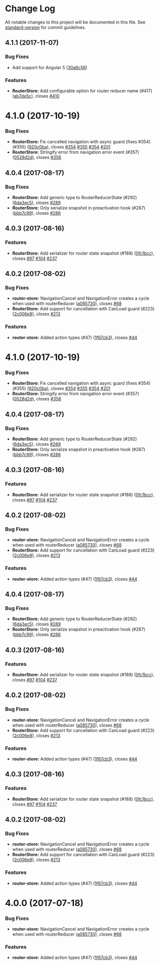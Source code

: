 # Change Log

All notable changes to this project will be documented in this file.
See [standard-version](https://github.com/conventional-changelog/standard-version) for commit guidelines.

<a name="4.1.1"></a>
## 4.1.1 (2017-11-07)


### Bug Fixes

* Add support for Angular 5 ([30a8c56](https://github.com/ngrx/platform/commit/30a8c56))


### Features

* **RouterStore:** Add configurable option for router reducer name (#417) ([ab7de5c](https://github.com/ngrx/platform/commit/ab7de5c)), closes [#410](https://github.com/ngrx/platform/issues/410)



<a name="4.1.0"></a>
# 4.1.0 (2017-10-19)


### Bug Fixes

* **RouterStore:** Fix cancelled navigation with async guard (fixes #354) (#355) ([920c0ba](https://github.com/ngrx/platform/commit/920c0ba)), closes [#354](https://github.com/ngrx/platform/issues/354) [#355](https://github.com/ngrx/platform/issues/355) [#354](https://github.com/ngrx/platform/issues/354) [#201](https://github.com/ngrx/platform/issues/201)
* **RouterStore:** Stringify error from navigation error event (#357) ([0528d2d](https://github.com/ngrx/platform/commit/0528d2d)), closes [#356](https://github.com/ngrx/platform/issues/356)



<a name="4.0.4"></a>
## 4.0.4 (2017-08-17)


### Bug Fixes

* **RouterStore:** Add generic type to RouterReducerState (#292) ([6da3ec5](https://github.com/ngrx/platform/commit/6da3ec5)), closes [#289](https://github.com/ngrx/platform/issues/289)
* **RouterStore:** Only serialize snapshot in preactivation hook (#287) ([bbb7c99](https://github.com/ngrx/platform/commit/bbb7c99)), closes [#286](https://github.com/ngrx/platform/issues/286)



<a name="4.0.3"></a>
## 4.0.3 (2017-08-16)


### Features

* **RouterStore:** Add serializer for router state snapshot (#188) ([0fc1bcc](https://github.com/ngrx/platform/commit/0fc1bcc)), closes [#97](https://github.com/ngrx/platform/issues/97) [#104](https://github.com/ngrx/platform/issues/104) [#237](https://github.com/ngrx/platform/issues/237)



<a name="4.0.2"></a>
## 4.0.2 (2017-08-02)


### Bug Fixes

* **router-store:** NavigationCancel and NavigationError creates a cycle when used with routerReducer ([a085730](https://github.com/ngrx/platform/commit/a085730)), closes [#68](https://github.com/ngrx/platform/issues/68)
* **RouterStore:** Add support for cancellation with CanLoad guard (#223) ([2c006e8](https://github.com/ngrx/platform/commit/2c006e8)), closes [#213](https://github.com/ngrx/platform/issues/213)


### Features

* **router-store:** Added action types (#47) ([1f67cb3](https://github.com/ngrx/platform/commit/1f67cb3)), closes [#44](https://github.com/ngrx/platform/issues/44)




<a name="4.1.0"></a>
# 4.1.0 (2017-10-19)


### Bug Fixes

* **RouterStore:** Fix cancelled navigation with async guard (fixes #354) (#355) ([920c0ba](https://github.com/ngrx/platform/commit/920c0ba)), closes [#354](https://github.com/ngrx/platform/issues/354) [#355](https://github.com/ngrx/platform/issues/355) [#354](https://github.com/ngrx/platform/issues/354) [#201](https://github.com/ngrx/platform/issues/201)
* **RouterStore:** Stringify error from navigation error event (#357) ([0528d2d](https://github.com/ngrx/platform/commit/0528d2d)), closes [#356](https://github.com/ngrx/platform/issues/356)



<a name="4.0.4"></a>
## 4.0.4 (2017-08-17)


### Bug Fixes

* **RouterStore:** Add generic type to RouterReducerState (#292) ([6da3ec5](https://github.com/ngrx/platform/commit/6da3ec5)), closes [#289](https://github.com/ngrx/platform/issues/289)
* **RouterStore:** Only serialize snapshot in preactivation hook (#287) ([bbb7c99](https://github.com/ngrx/platform/commit/bbb7c99)), closes [#286](https://github.com/ngrx/platform/issues/286)



<a name="4.0.3"></a>
## 4.0.3 (2017-08-16)


### Features

* **RouterStore:** Add serializer for router state snapshot (#188) ([0fc1bcc](https://github.com/ngrx/platform/commit/0fc1bcc)), closes [#97](https://github.com/ngrx/platform/issues/97) [#104](https://github.com/ngrx/platform/issues/104) [#237](https://github.com/ngrx/platform/issues/237)



<a name="4.0.2"></a>
## 4.0.2 (2017-08-02)


### Bug Fixes

* **router-store:** NavigationCancel and NavigationError creates a cycle when used with routerReducer ([a085730](https://github.com/ngrx/platform/commit/a085730)), closes [#68](https://github.com/ngrx/platform/issues/68)
* **RouterStore:** Add support for cancellation with CanLoad guard (#223) ([2c006e8](https://github.com/ngrx/platform/commit/2c006e8)), closes [#213](https://github.com/ngrx/platform/issues/213)


### Features

* **router-store:** Added action types (#47) ([1f67cb3](https://github.com/ngrx/platform/commit/1f67cb3)), closes [#44](https://github.com/ngrx/platform/issues/44)




<a name="4.0.4"></a>
## 4.0.4 (2017-08-17)


### Bug Fixes

* **RouterStore:** Add generic type to RouterReducerState (#292) ([6da3ec5](https://github.com/ngrx/platform/commit/6da3ec5)), closes [#289](https://github.com/ngrx/platform/issues/289)
* **RouterStore:** Only serialize snapshot in preactivation hook (#287) ([bbb7c99](https://github.com/ngrx/platform/commit/bbb7c99)), closes [#286](https://github.com/ngrx/platform/issues/286)



<a name="4.0.3"></a>
## 4.0.3 (2017-08-16)


### Features

* **RouterStore:** Add serializer for router state snapshot (#188) ([0fc1bcc](https://github.com/ngrx/platform/commit/0fc1bcc)), closes [#97](https://github.com/ngrx/platform/issues/97) [#104](https://github.com/ngrx/platform/issues/104) [#237](https://github.com/ngrx/platform/issues/237)



<a name="4.0.2"></a>
## 4.0.2 (2017-08-02)


### Bug Fixes

* **router-store:** NavigationCancel and NavigationError creates a cycle when used with routerReducer ([a085730](https://github.com/ngrx/platform/commit/a085730)), closes [#68](https://github.com/ngrx/platform/issues/68)
* **RouterStore:** Add support for cancellation with CanLoad guard (#223) ([2c006e8](https://github.com/ngrx/platform/commit/2c006e8)), closes [#213](https://github.com/ngrx/platform/issues/213)


### Features

* **router-store:** Added action types (#47) ([1f67cb3](https://github.com/ngrx/platform/commit/1f67cb3)), closes [#44](https://github.com/ngrx/platform/issues/44)




<a name="4.0.3"></a>
## 4.0.3 (2017-08-16)


### Features

* **RouterStore:** Add serializer for router state snapshot (#188) ([0fc1bcc](https://github.com/ngrx/platform/commit/0fc1bcc)), closes [#97](https://github.com/ngrx/platform/issues/97) [#104](https://github.com/ngrx/platform/issues/104) [#237](https://github.com/ngrx/platform/issues/237)



<a name="4.0.2"></a>
## 4.0.2 (2017-08-02)


### Bug Fixes

* **router-store:** NavigationCancel and NavigationError creates a cycle when used with routerReducer ([a085730](https://github.com/ngrx/platform/commit/a085730)), closes [#68](https://github.com/ngrx/platform/issues/68)
* **RouterStore:** Add support for cancellation with CanLoad guard (#223) ([2c006e8](https://github.com/ngrx/platform/commit/2c006e8)), closes [#213](https://github.com/ngrx/platform/issues/213)


### Features

* **router-store:** Added action types (#47) ([1f67cb3](https://github.com/ngrx/platform/commit/1f67cb3)), closes [#44](https://github.com/ngrx/platform/issues/44)




<a name="4.0.0"></a>
# 4.0.0 (2017-07-18)


### Bug Fixes

* **router-store:** NavigationCancel and NavigationError creates a cycle when used with routerReducer ([a085730](https://github.com/ngrx/platform/commit/a085730)), closes [#68](https://github.com/ngrx/platform/issues/68)


### Features

* **router-store:** Added action types (#47) ([1f67cb3](https://github.com/ngrx/platform/commit/1f67cb3)), closes [#44](https://github.com/ngrx/platform/issues/44)

